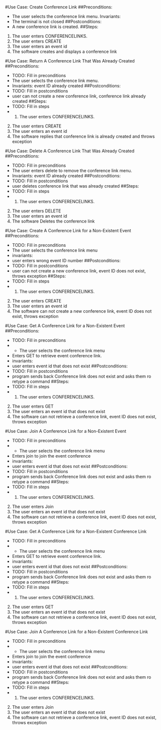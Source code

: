 #Use Case: Create Conference Link
##Preconditions:
- The user selects the conference link menu.
  Invariants:
- The terminal is not closed
##Postconditions:
- A new conference link is created.
##Steps:
1. The user enters CONFERENCELINKS.
2. The user enters CREATE
3. The user enters an event id
4. The software creates and displays a conference link

#Use Case: Return A Conference Link That Was Already Created
##Preconditions:
- TODO: Fill in preconditions
- The user selects the conference link menu.
- Invariants: event ID already created
##Postconditions:
- TODO: Fill in postconditions
- user can not create a new conference link, conference link already created
##Steps:
- TODO: Fill in steps
- 1. The user enters CONFERENCELINKS.
2. The user enters CREATE
3. The user enters an event id
4. The software replies that conference link is already created and throws exception


#Use Case: Delete A Conference Link That Was Already Created
##Preconditions:
- TODO: Fill in preconditions
- The user enters delete to remove the conference link menu.
- Invariants: event ID already created
##Postconditions:
- TODO: Fill in postconditions
- user deletes conference link that was already created
##Steps:
- TODO: Fill in steps
- 1. The user enters CONFERENCELINKS.
2. The user enters DELETE
3. The user enters an event id
4. The software Deletes the conference link


#Use Case: Create A Conference Link for a Non-Existent Event
##Preconditions:
- TODO: Fill in preconditions
- The user selects the conference link menu
- invariants:
- user enters wrong event ID number
##Postconditions:
- TODO: Fill in postconditions
- user can not create a new conference link, event ID does not exist, throws exception
##Steps:
- TODO: Fill in steps
- 1. The user enters CONFERENCELINKS.
2. The user enters CREATE
3. The user enters an event id
4. The software can not create a new conference link, event ID does not exist, throws exception



#Use Case: Get A Conference Link for a Non-Existent Event
##Preconditions:
- TODO: Fill in preconditions
- - The user selects the conference link menu
- Enters GET to retrieve event conference link.
- invariants:
- user enters event id that does not exist
##Postconditions:
- TODO: Fill in postconditions
- program sends back Conference link does not exist and asks them ro retype a command
##Steps:
- TODO: Fill in steps
-  1. The user enters CONFERENCELINKS.
2. The user enters GET
3. The user enters an event id that does not exist
4. The software can not retrieve a conference link, event ID does not exist, throws exception


#Use Case: Join A Conference Link for a Non-Existent Event
- TODO: Fill in preconditions
- - The user selects the conference link menu
- Enters join to join the event conference 
- invariants:
- user enters event id that does not exist
  ##Postconditions:
- TODO: Fill in postconditions
- program sends back Conference link does not exist and asks them ro retype a command
  ##Steps:
- TODO: Fill in steps
-  1. The user enters CONFERENCELINKS.
2. The user enters Join
3. The user enters an event id that does not exist
4. The software can not retrieve a conference link, event ID does not exist, throws exception

#Use Case: Get A Conference Link for a Non-Existent Conference Link
- TODO: Fill in preconditions
- - The user selects the conference link menu
- Enters GET to retrieve event conference link.
- invariants:
- user enters event id that does not exist
  ##Postconditions:
- TODO: Fill in postconditions
- program sends back Conference link does not exist and asks them ro retype a command
  ##Steps:
- TODO: Fill in steps
-  1. The user enters CONFERENCELINKS.
2. The user enters GET
3. The user enters an event id that does not exist
4. The software can not retrieve a conference link, event ID does not exist, throws exception

#Use Case: Join A Conference Link for a Non-Existent Conference Link
- TODO: Fill in preconditions
- - The user selects the conference link menu
- Enters join to join the event conference
- invariants:
- user enters event id that does not exist
  ##Postconditions:
- TODO: Fill in postconditions
- program sends back Conference link does not exist and asks them ro retype a command
  ##Steps:
- TODO: Fill in steps
-  1. The user enters CONFERENCELINKS.
2. The user enters Join
3. The user enters an event id that does not exist
4. The software can not retrieve a conference link, event ID does not exist, throws exception